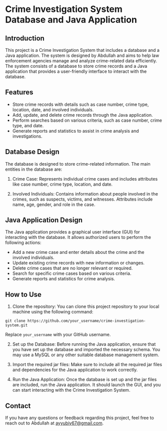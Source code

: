 # Crime Investigation System Database and Java Application

## Introduction

This project is a Crime Investigation System that includes a database and a Java application. The system is designed by Abdullah and aims to help law enforcement agencies manage and analyze crime-related data efficiently. The system consists of a database to store crime records and a Java application that provides a user-friendly interface to interact with the database.

## Features

- Store crime records with details such as case number, crime type, location, date, and involved individuals.
- Add, update, and delete crime records through the Java application.
- Perform searches based on various criteria, such as case number, crime type, and date.
- Generate reports and statistics to assist in crime analysis and investigations.

## Database Design

The database is designed to store crime-related information. The main entities in the database are:

1. Crime Case: Represents individual crime cases and includes attributes like case number, crime type, location, and date.

2. Involved Individuals: Contains information about people involved in the crimes, such as suspects, victims, and witnesses. Attributes include name, age, gender, and role in the case.

## Java Application Design

The Java application provides a graphical user interface (GUI) for interacting with the database. It allows authorized users to perform the following actions:

- Add a new crime case and enter details about the crime and the involved individuals.
- Update existing crime records with new information or changes.
- Delete crime cases that are no longer relevant or required.
- Search for specific crime cases based on various criteria.
- Generate reports and statistics for crime analysis.

## How to Use

1. Clone the repository: You can clone this project repository to your local machine using the following command:

```
git clone https://github.com/your_username/crime-investigation-system.git
```

Replace `your_username` with your GitHub username.

2. Set up the Database: Before running the Java application, ensure that you have set up the database and imported the necessary schema. You may use a MySQL or any other suitable database management system.

3. Import the required jar files: Make sure to include all the required jar files and dependencies for the Java application to work correctly.

4. Run the Java Application: Once the database is set up and the jar files are included, run the Java application. It should launch the GUI, and you can start interacting with the Crime Investigation System.

## Contact

If you have any questions or feedback regarding this project, feel free to reach out to Abdullah at ayyubiy67@gmail.com.

